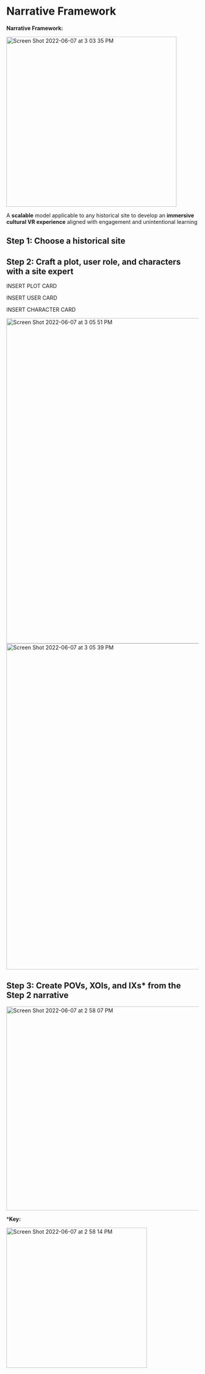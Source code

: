 # Narrative Framework 

**Narrative Framework:**

<img width="446" alt="Screen Shot 2022-06-07 at 3 03 35 PM" src="https://user-images.githubusercontent.com/69916790/172490648-862b6e9b-d675-45cf-91a7-e9c4c81dc252.png">

A **scalable** model applicable to any historical site to develop an **immersive cultural VR experience** aligned with engagement and unintentional learning

## Step 1: Choose a historical site 

## Step 2: Craft a plot, user role, and characters with a site expert

INSERT PLOT CARD

INSERT USER CARD 

INSERT CHARACTER CARD

<img width="853" alt="Screen Shot 2022-06-07 at 3 05 51 PM" src="https://user-images.githubusercontent.com/69916790/172490970-816b3d30-2b36-4898-8fce-f47c907c8dfa.png">

<img width="855" alt="Screen Shot 2022-06-07 at 3 05 39 PM" src="https://user-images.githubusercontent.com/69916790/172490941-89ed73b0-e34f-4ad0-baaf-c04651b7acd1.png">


## Step 3: Create POVs, XOIs, and IXs* from the Step 2 narrative

<img width="535" alt="Screen Shot 2022-06-07 at 2 58 07 PM" src="https://user-images.githubusercontent.com/69916790/172489928-615cf475-74ae-4f0e-aa00-f82e18b1178f.png">

***Key:**

<img width="368" alt="Screen Shot 2022-06-07 at 2 58 14 PM" src="https://user-images.githubusercontent.com/69916790/172489959-55c0707a-3e0c-4f81-932f-62fac0ae0017.png">

